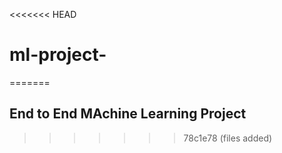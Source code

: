 <<<<<<< HEAD
# ml-project-
=======
## End to End MAchine Learning Project
>>>>>>> 78c1e78 (files added)
